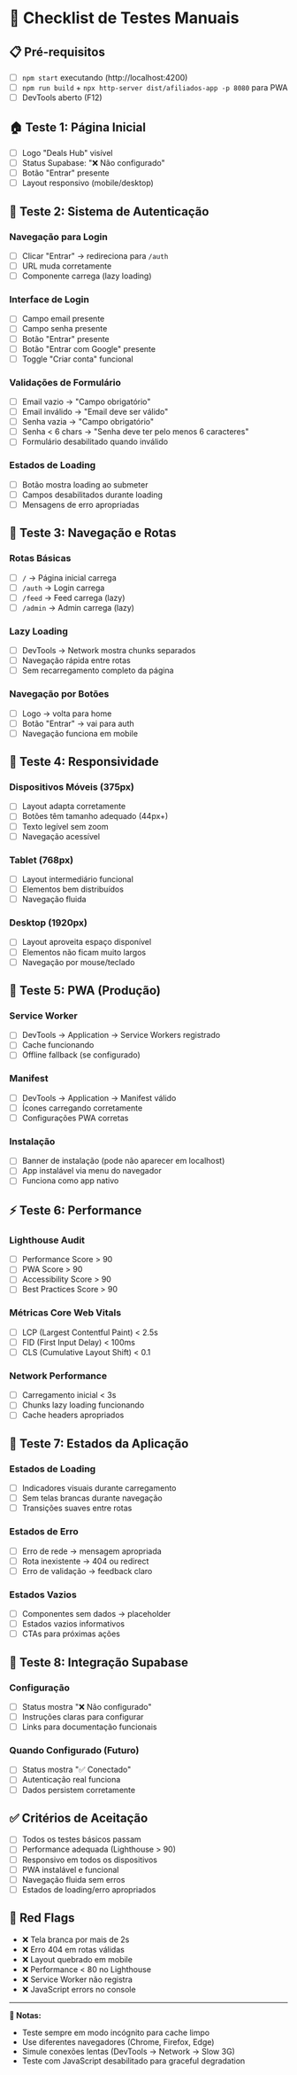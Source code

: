 # 🧪 Checklist de Testes Manuais

## 📋 Pré-requisitos
- [ ] `npm start` executando (http://localhost:4200)
- [ ] `npm run build` + `npx http-server dist/afiliados-app -p 8080` para PWA
- [ ] DevTools aberto (F12)

## 🏠 Teste 1: Página Inicial
- [ ] Logo "Deals Hub" visível
- [ ] Status Supabase: "❌ Não configurado"
- [ ] Botão "Entrar" presente
- [ ] Layout responsivo (mobile/desktop)

## 🔐 Teste 2: Sistema de Autenticação
### Navegação para Login
- [ ] Clicar "Entrar" → redireciona para `/auth`
- [ ] URL muda corretamente
- [ ] Componente carrega (lazy loading)

### Interface de Login
- [ ] Campo email presente
- [ ] Campo senha presente
- [ ] Botão "Entrar" presente
- [ ] Botão "Entrar com Google" presente
- [ ] Toggle "Criar conta" funcional

### Validações de Formulário
- [ ] Email vazio → "Campo obrigatório"
- [ ] Email inválido → "Email deve ser válido"
- [ ] Senha vazia → "Campo obrigatório"
- [ ] Senha < 6 chars → "Senha deve ter pelo menos 6 caracteres"
- [ ] Formulário desabilitado quando inválido

### Estados de Loading
- [ ] Botão mostra loading ao submeter
- [ ] Campos desabilitados durante loading
- [ ] Mensagens de erro apropriadas

## 🧭 Teste 3: Navegação e Rotas
### Rotas Básicas
- [ ] `/` → Página inicial carrega
- [ ] `/auth` → Login carrega
- [ ] `/feed` → Feed carrega (lazy)
- [ ] `/admin` → Admin carrega (lazy)

### Lazy Loading
- [ ] DevTools → Network mostra chunks separados
- [ ] Navegação rápida entre rotas
- [ ] Sem recarregamento completo da página

### Navegação por Botões
- [ ] Logo → volta para home
- [ ] Botão "Entrar" → vai para auth
- [ ] Navegação funciona em mobile

## 📱 Teste 4: Responsividade
### Dispositivos Móveis (375px)
- [ ] Layout adapta corretamente
- [ ] Botões têm tamanho adequado (44px+)
- [ ] Texto legível sem zoom
- [ ] Navegação acessível

### Tablet (768px)
- [ ] Layout intermediário funcional
- [ ] Elementos bem distribuídos
- [ ] Navegação fluida

### Desktop (1920px)
- [ ] Layout aproveita espaço disponível
- [ ] Elementos não ficam muito largos
- [ ] Navegação por mouse/teclado

## 🔧 Teste 5: PWA (Produção)
### Service Worker
- [ ] DevTools → Application → Service Workers registrado
- [ ] Cache funcionando
- [ ] Offline fallback (se configurado)

### Manifest
- [ ] DevTools → Application → Manifest válido
- [ ] Ícones carregando corretamente
- [ ] Configurações PWA corretas

### Instalação
- [ ] Banner de instalação (pode não aparecer em localhost)
- [ ] App instalável via menu do navegador
- [ ] Funciona como app nativo

## ⚡ Teste 6: Performance
### Lighthouse Audit
- [ ] Performance Score > 90
- [ ] PWA Score > 90
- [ ] Accessibility Score > 90
- [ ] Best Practices Score > 90

### Métricas Core Web Vitals
- [ ] LCP (Largest Contentful Paint) < 2.5s
- [ ] FID (First Input Delay) < 100ms
- [ ] CLS (Cumulative Layout Shift) < 0.1

### Network Performance
- [ ] Carregamento inicial < 3s
- [ ] Chunks lazy loading funcionando
- [ ] Cache headers apropriados

## 🔄 Teste 7: Estados da Aplicação
### Estados de Loading
- [ ] Indicadores visuais durante carregamento
- [ ] Sem telas brancas durante navegação
- [ ] Transições suaves entre rotas

### Estados de Erro
- [ ] Erro de rede → mensagem apropriada
- [ ] Rota inexistente → 404 ou redirect
- [ ] Erro de validação → feedback claro

### Estados Vazios
- [ ] Componentes sem dados → placeholder
- [ ] Estados vazios informativos
- [ ] CTAs para próximas ações

## 🧪 Teste 8: Integração Supabase
### Configuração
- [ ] Status mostra "❌ Não configurado"
- [ ] Instruções claras para configurar
- [ ] Links para documentação funcionais

### Quando Configurado (Futuro)
- [ ] Status mostra "✅ Conectado"
- [ ] Autenticação real funciona
- [ ] Dados persistem corretamente

## ✅ Critérios de Aceitação
- [ ] Todos os testes básicos passam
- [ ] Performance adequada (Lighthouse > 90)
- [ ] Responsivo em todos os dispositivos
- [ ] PWA instalável e funcional
- [ ] Navegação fluida sem erros
- [ ] Estados de loading/erro apropriados

## 🚨 Red Flags
- ❌ Tela branca por mais de 2s
- ❌ Erro 404 em rotas válidas
- ❌ Layout quebrado em mobile
- ❌ Performance < 80 no Lighthouse
- ❌ Service Worker não registra
- ❌ JavaScript errors no console

---

**📝 Notas:**
- Teste sempre em modo incógnito para cache limpo
- Use diferentes navegadores (Chrome, Firefox, Edge)
- Simule conexões lentas (DevTools → Network → Slow 3G)
- Teste com JavaScript desabilitado para graceful degradation 